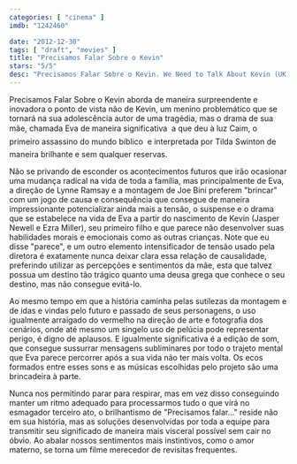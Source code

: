 ```yaml
---
categories: [ "cinema" ]
imdb: "1242460"

date: "2012-12-30"
tags: [ "draft", "movies" ]
title: "Precisamos Falar Sobre o Kevin"
stars: "5/5"
desc: "Precisamos Falar Sobre o Kevin. We Need to Talk About Kevin (UK, 2011). Dirigido por Lynne Ramsay. Escrito por Lynne Ramsay, Rory Stewart Kinnear, Lionel Shriver. Com Tilda Swinton, John C. Reilly, Ezra Miller, Jasper Newell, Rock Duer, Ashley Gerasimovich, Siobhan Fallon, Alex Manette, Kenneth Franklin."
---
```

Precisamos Falar Sobre o Kevin aborda de maneira surpreendente e inovadora o ponto de vista não de Kevin, um menino problemático que se tornará na sua adolescência autor de uma tragédia, mas o drama de sua mãe, chamada Eva de maneira significativa  a que deu à luz Caim, o primeiro assassino do mundo bíblico  e interpretada por Tilda Swinton de maneira brilhante e sem qualquer reservas.

Não se privando de esconder os acontecimentos futuros que irão ocasionar uma mudança radical na vida de toda a família, mas principalmente de Eva, a direção de Lynne Ramsay e a montagem de Joe Bini preferem "brincar" com um jogo de causa e consequência que consegue de maneira impressionante potencializar ainda mais a tensão, o suspense e o drama que se estabelece na vida de Eva a partir do nascimento de Kevin (Jasper Newell e Ezra Miller), seu primeiro filho e que parece não desenvolver suas habilidades morais e emocionais como as outras crianças. Note que eu disse "parece", e um outro elemento intensificador de tensão usado pela diretora é exatamente nunca deixar clara essa relação de causalidade, preferindo utilizar as percepções e sentimentos da mãe, esta que talvez possua um destino tão trágico quanto uma deusa grega que conhece o seu destino, mas não consegue evitá-lo.

Ao mesmo tempo em que a história caminha pelas sutilezas da montagem e de idas e vindas pelo futuro e passado de seus personagens, o uso igualmente arraigado do vermelho na direção de arte e fotografia dos cenários, onde até mesmo um singelo uso de pelúcia pode representar perigo, é digno de aplausos. E igualmente significativa é a edição de som, que consegue sussurrar mensagens subliminares por todo o trajeto mental que Eva parece percorrer após a sua vida não ter mais volta. Os ecos formados entre esses sons e as músicas escolhidas pelo projeto são uma brincadeira à parte.

Nunca nos permitindo parar para respirar, mas em vez disso conseguindo manter um ritmo adequado para processarmos tudo o que virá no esmagador terceiro ato, o brilhantismo de "Precisamos falar..." reside não em sua história, mas as soluções desenvolvidas por toda a equipe para transmitir seu significado de maneira mais visceral possível sem cair no óbvio. Ao abalar nossos sentimentos mais instintivos, como o amor materno, se torna um filme merecedor de revisitas frequentes.

